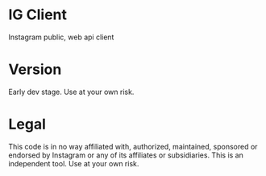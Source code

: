 # IG Client
Instagram public, web api client
# Version
Early dev stage. Use at your own risk.
# Legal
This code is in no way affiliated with, authorized, maintained, sponsored or endorsed by Instagram or any of its affiliates or subsidiaries. This is an independent tool. Use at your own risk.
